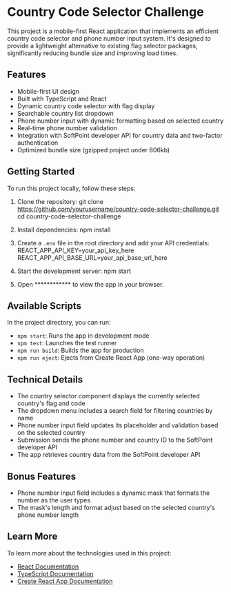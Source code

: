 # Country Code Selector Challenge

This project is a mobile-first React application that implements an efficient country code selector and phone number input system. It's designed to provide a lightweight alternative to existing flag selector packages, significantly reducing bundle size and improving load times.

## Features

- Mobile-first UI design
- Built with TypeScript and React
- Dynamic country code selector with flag display
- Searchable country list dropdown
- Phone number input with dynamic formatting based on selected country
- Real-time phone number validation
- Integration with SoftPoint developer API for country data and two-factor authentication
- Optimized bundle size (gzipped project under 806kb)

## Getting Started

To run this project locally, follow these steps:

1. Clone the repository:
   git clone https://github.com/yourusername/country-code-selector-challenge.git
   cd country-code-selector-challenge

2. Install dependencies:
   npm install

3. Create a `.env` file in the root directory and add your API credentials:
   REACT_APP_API_KEY=your_api_key_here
   REACT_APP_API_BASE_URL=your_api_base_url_here

4. Start the development server:
   npm start

5. Open ************ to view the app in your browser.

## Available Scripts

In the project directory, you can run:

- `npm start`: Runs the app in development mode
- `npm test`: Launches the test runner
- `npm run build`: Builds the app for production
- `npm run eject`: Ejects from Create React App (one-way operation)

## Technical Details

- The country selector component displays the currently selected country's flag and code
- The dropdown menu includes a search field for filtering countries by name
- Phone number input field updates its placeholder and validation based on the selected country
- Submission sends the phone number and country ID to the SoftPoint developer API
- The app retrieves country data from the SoftPoint developer API

## Bonus Features

- Phone number input field includes a dynamic mask that formats the number as the user types
- The mask's length and format adjust based on the selected country's phone number length

## Learn More

To learn more about the technologies used in this project:

- [React Documentation](https://reactjs.org/)
- [TypeScript Documentation](https://www.typescriptlang.org/docs/)
- [Create React App Documentation](https://facebook.github.io/create-react-app/docs/getting-started)